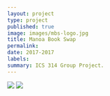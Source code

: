 ```yaml
---
layout: project
type: project
published: true
image: images/mbs-logo.jpg
title: Manoa Book Swap
permalink: 
date: 2017-2017
labels:
summary: ICS 314 Group Project.
---
```


<img class="ui medium image" src="../images/current-home-page.jpg">

<img class="ui medium image" src="../images/current-filter.jpg">

